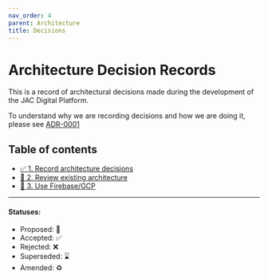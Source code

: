 ```yaml
---
nav_order: 4
parent: Architecture
title: Decisions
---
```

# Architecture Decision Records

This is a record of architectural decisions made during the development of the
JAC Digital Platform.

To understand why we are recording decisions and how we are doing it, please
see [ADR-0001](0001-record-architecture-decisions.md)

## Table of contents
* [✅ 1. Record architecture decisions](0001-record-architecture-decisions.md)
* [🤔 2. Review existing architecture](0002-review-existing-architecture.md)
* [🤔 3. Use Firebase/GCP](0003-use-firebase-gcp.md)

---

#### Statuses:
* Proposed: 🤔
* Accepted: ✅
* Rejected: ❌
* Superseded: ⌛️
* Amended: ♻️